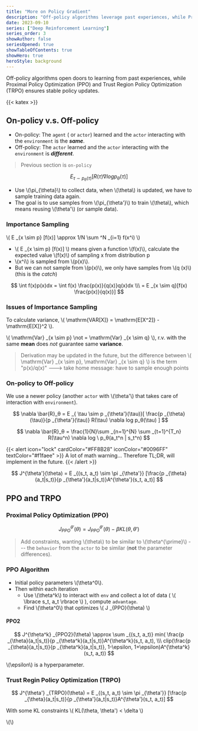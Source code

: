 ```yaml
---
title: "More on Policy Gradient"
description: "Off-policy algorithms leverage past experiences, while Proximal Policy Optimization (PPO) and Trust Region Policy Optimization (TRPO) offer advanced strategies for stable policy evolution in reinforcement learning."
date: 2023-09-10
series: ["Deep Reinforcement Learning"]
series_order: 3
showAuthor: false
seriesOpened: true
showTableOfContents: true
showHero: true
heroStyle: background
---
```


Off-policy algorithms open doors to learning from past experiences, while Proximal Policy Optimization (PPO) and Trust Region Policy Optimization (TRPO) ensures stable policy updates.

{{< katex >}}

## On-policy v.s. Off-policy

- On-policy: The `agent` ( or `actor`) learned and the `actor` interacting with the `environment` is the **_same_**.
- Off-policy: The `actor` learned and the `actor` interacting with the `environment` is **_different_**.

> Previous section is `on-policy`

$$
E _{\tau \sim p _{\theta}(\tau)}[R(\tau) \nabla log p_θ(\tau) ]
$$

- Use \\(\pi\_{\theta}\\) to collect data, when \\(\theta\\) is updated, we have to sample training data again.
- The goal is to use samples from \\(\pi\_{\theta'}\\) to train \\(\theta\\), which means reusing \\(\theta'\\) (or sample data).

### Importance Sampling

\\( E _{x \sim p} [f(x)] \approx 1/N \sum ^N _{i=1} f(x^i) \\)

- \\( E \_{x \sim p} [f(x)] \\) means given a function \\(f(x)\\), calculate the expected value \\(f(x)\\) of sampling x from distribution p
- \\(x^i\\) is sampled from \\(p(x)\\).
- But we can not sample from \\(p(x)\\), we only have samples from \\(q (x)\\) (this is the _catch_)

$$
\int f(x)p(x)dx = \int f(x) \frac{p(x)}{q(x)}q(x)dx \\\
= E _{x \sim q}[f(x) \frac{p(x)}{q(x)}]
$$

### Issues of Importance Sampling

To calculate variance, \\( \mathrm{VAR[X]} = \mathrm{E[X^2]} - \mathrm{E[X]}^2 \\).

\\( \mathrm{Var} _{x \sim p} \not = \mathrm{Var} _{x \sim q} \\), r.v. with the same **mean** does _not_ guarantee same **variance**.

> Derivation may be updated in the future, but the difference between \\( \mathrm{Var} _{x \sim p}, \mathrm{Var} _{x \sim q} \\) is the term "p(x)/q(x)" ---> take home message: have to sample enough points

### On-policy to Off-policy

We use a newer policy (another `actor` with \\(\theta'\\) that takes care of interaction with `environment`).

$$
\nabla \bar{R}_θ = E _{ \tau \sim p _{\theta'}(\tau)}[ \frac{p _{\theta}(\tau)}{p _{\theta'}(\tau)} R(\tau) \nabla log p_θ(\tau) ]
$$

$$
\nabla \bar{R}_θ = \frac{1}{N}\sum _{n=1}^{N} \sum _{t=1}^{T_n} R(\tau^n) \nabla log \ p_θ(a_t^n | s_t^n)
$$

{{< alert icon="lock" cardColor="#FF8B28" iconColor="#0096FF" textColor="#f1faee" >}}
A lot of math warning... Therefore TL;DR, will implement in the future.
{{< /alert >}}

$$
J^{\theta'}(\theta) =  E _{(s_t, a_t) \sim \pi _{\theta'}}
[\frac{p _{\theta}(a_t|s_t)}{p _{\theta'}(a_t|s_t)}A^{\theta'}(s_t, a_t)]
$$

## PPO and TRPO

### Proximal Policy Optimization (PPO)

$$
J^{\theta'} _{PPO}(\theta) = J^{\theta'} _{PPO}(\theta) - \beta KL(\theta, \theta')
$$

> Add constraints, wanting \\(\theta\\) to be similar to \\(\theta^{\prime}\\) --- the `behavior` from the `actor` to be similar (**not** the parameter differences).

### PPO Algorithm

- Initial policy parameters \\(\theta^0\\).
- Then within each iteration
  - Use \\(\theta^k\\) to interact with `env` and collect a lot of data ( \\( \lbrace s_t, a_t \rbrace \\) ), compute `advantage`.
  - Find \\(\theta^0\\) that optimizes \\( J \_{PPO}(\theta) \\)

#### PPO2

$$
J^{\theta^k} _{PPO2}(\theta) \approx \sum _{(s_t, a_t)} min( \frac{p _{\theta}(a_t|s_t)}{p _{\theta^k}(a_t|s_t)}A^{\theta^k}(s_t, a_t), \\\
clip(\frac{p _{\theta}(a_t|s_t)}{p _{\theta^k}(a_t|s_t)}, 1-\epsilon, 1+\epsilon)A^{\theta^k}(s_t, a_t))
$$

\\(\epsilon\\) is a hyperparameter.

### Trust Regin Policy Optimization (TRPO)

$$
J^{\theta'} _{TRPO}(\theta) = E _{(s_t, a_t) \sim \pi _{\theta'}}
[\frac{p _{\theta}(a_t|s_t)}{p _{\theta'}(a_t|s_t)}A^{\theta'}(s_t, a_t)]
$$

With some KL constraints \\( KL(\theta, \theta') < \delta \\)

\\(\\)
